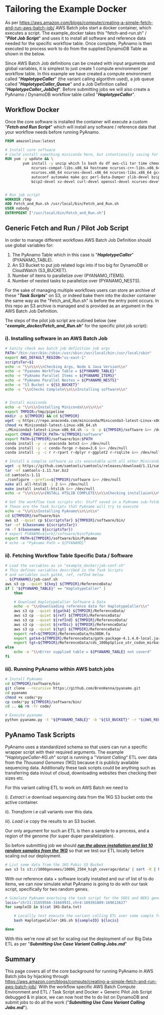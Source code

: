 # Tailoring the Example Docker

As per https://aws.amazon.com/blogs/compute/creating-a-simple-fetch-and-run-aws-batch-job/ AWS Batch jobs start a docker container, which executes a script. The example_docker takes this "fetch-and-run.sh" / "***Pilot Job Script***" and uses it to install all software and reference data needed for the specific workflow table. Once complete, PyAnamo is then executed to process work to do from the supplied DynamoDB Table as shown in the below.

Since AWS Batch Job definitions can be created with input arguments and global variables, it is simplest to just create 1 compute environment per workflow table. In this example we have created a compute environment called "***HaplotypeCaller***" (the variant calling algorithm used), a job queue called "***HaplotypeCaller_Queue***" and a Job Definition called "***HaplotypeCaller_JobDef***". Before submitting jobs we will also create a PyAnamo / DynamoDB workflow table called "***HaplotypeCaller***".



## Workflow Docker 

Once the core software is installed the container will execute a custom "***Fetch and Run Script***" which will install any software / reference data that your workflow needs before running PyAnamo.

```dockerfile
FROM amazonlinux:latest

# Install core software
# Could install something miniconda here, but intentionally saving for the job script
RUN yum -y update && \
        yum install -y unzip which ls bash du df aws-cli tar time chmod \ 
        	ncurses-compat-libs.x86_64 hostname ncurses-c++-libs.x86_64 \ 
        	ncurses.x86_64 ncurses-devel.x86_64 ncurses-libs.x86_64 gcc \ 
        	autoconf automake make gcc perl-Data-Dumper zlib-devel bzip2 \ 
        	bzip2-devel xz-devel curl-devel openssl-devel ncurses-devel java-1.8.0-openjdk wget curl


# Run job script
WORKDIR /tmp
ADD Fetch_and_Run.sh /usr/local/bin/Fetch_and_Run.sh
USER nobody
ENTRYPOINT ["/usr/local/bin/Fetch_and_Run.sh"]
```



## Generic Fetch and Run / Pilot Job Script

In order to manage different workflows AWS Batch Job Definition should use global variables for:

1. The PyAnamo Table which in this case is "***HaplotypeCaller***"  (PYANAMO_TABLE).
2. An S3 Bucket to put job related logs into if too big for DynamoDB or CloudWatch (S3_BUCKET).
3. Number of items to parallelize over (PYANAMO_ITEMS).
4. Number of nested tasks to parallelize over (PYANAMO_NESTS).

For the sake of managing multiple workflows users can store an archive of these "***Task Scripts***" on S3, or indeed bake them into the docker container the same way as the "Fetch_and_Run.sh" is before the entry point occurs. In this repo an S3 archive is managed and is provided as an argument in the AWS Batch Job Definition.

The steps of the pilot job script are outlined below (see "***example_docker/Fetch_and_Run.sh***" for the specific pilot job script):

### **i). Installing software in an AWS Batch Job**

```bash
# Sanity check aws batch job definition job args
PATH="/bin:/usr/bin:/sbin:/usr/sbin:/usr/local/bin:/usr/local/sbin"
export AWS_DEFAULT_REGION="us-east-1"
scriptsTar=$1
echo -e "\\n\\n\\nChecking Args, Node & Java Version\\n"
echo -e "Pyanamo Workflow Table = ${PYANAMO_TABLE}"
echo -e "PyAnamo Parallel Items = ${PYANAMO_ITEMS}"
echo -e "PyAnamo Parallel Nestes = ${PYANAMO_NESTS}"
echo -e "S3 Bucket = ${S3_BUCKET}"
echo -e "\\nChecks Complete\\n\\nInstalling software\\n"


# Install miniconda
echo -e "\\n\\nInstalling Miniconda\\n\\n\\n"
export TMPDIR=/tmp/pipeline
mkdir -p ${TMPDIR} && cd ${TMPDIR}
wget -q https://repo.anaconda.com/miniconda/Miniconda3-latest-Linux-x86_64.sh
chmod +x Miniconda3-latest-Linux-x86_64.sh
./Miniconda3-latest-Linux-x86_64.sh -u -b -p ${TMPDIR}/software &>> /dev/null
export CMAKE_PREFIX_PATH="${TMPDIR}/software"
export PATH=${TMPDIR}/software/bin:$PATH
conda install -y -c anaconda boto3 &>> /dev/null
conda install -y -c conda-forge r-base=3.6 &>> /dev/null
conda install -y -c r r-rpart r-dplyr r-ggplot2 r-rsqlite &>> /dev/null

# Install & complie software so its executable with all other Miniconda software
wget -q https://github.com/samtools/samtools/releases/download/1.11/samtools-1.11.tar.bz2
tar -xf samtools-1.11.tar.bz2
cd samtools-1.11
./configure --prefix=${TMPDIR}/software &>> /dev/null
make all all-htslib -j 2 &>> /dev/null
make install install-htslib &>> /dev/null
echo -e "\\n\\n\\nINSTALL HTSLIB COMPLETE\\n\\nChecking installaion\\n\n"

# Get the workflow task scripts etc: Stuff saved in a PyAnamo sub-folder
# These are the Task Scripts that PyAnamo will try to execute
echo -e "\\n\\nInstalling PyAnamo\\n\\n\\n"
cd ${TMPDIR}/software/bin
aws s3 --quiet cp ${scriptsTar} ${TMPDIR}/software/bin/
tar -xf $(basename ${scriptsTar})
rm -f $(basename ${scriptsTar})
# export PYANAMO=${wrk}/software/bin/PyAnamo
export PATH=${TMPDIR}/software/bin/PyAnamo
# echo -e "PyAnamo Path = ${PYANAMO}"
```



### **ii). Fetching Workflow Table Specific Data / Software**

```bash
# Load the variables as in "example_docker/job-conf.sh"
# This defines variables described in the Task Scripts
# and variables such gatk4, ref, refInd below
. ${PYANAMO}/job-conf.sh
aws s3 cp --quiet ${key} ${TMPDIR}/ReferenceData/
if [ "${PYANAMO_TABLE}" == "HaplotypeCaller" ]
	then

	# Download HaplotypeCaller Software & Data
	echo -e "\\nDownloading reference data for HaplotypeCaller\\n"
	aws s3 cp --quiet ${gatk4} ${TMPDIR}/ReferenceData/
	aws s3 cp --quiet ${ref} ${TMPDIR}/ReferenceData/
	aws s3 cp --quiet ${refInd} ${TMPDIR}/ReferenceData/
	aws s3 cp --quiet ${refDic} ${TMPDIR}/ReferenceData/
	aws s3 cp --quiet ${tgt} ${TMPDIR}/ReferenceData/
	export ref=${TMPDIR}/ReferenceData/hs38DH.fa
	export gatk4=${TMPDIR}/ReferenceData/gatk-package-4.1.4.0-local.jar
	export tgt=${TMPDIR}/ReferenceData/cds_100bpSplice_utr_codon_mirbase.bed
else
	echo -e "\\nError supplied table = ${PYANAMO_TABLE} not coverd"
fi
```

### iii). Running PyAnamo within AWS batch jobs

```bash
# Install PyAnamo
cd ${TMPDIR}/software/bin
git clone --recursive https://github.com/BrenKenna/pyanamo.git
cd pyanamo
chmod +x code/*py
cp code/*py ${TMPDIR}/software/bin/
cd .. && rm -fr code/

# Execute pyanamo
python pyanamo.py -t "${PYANAMO_TABLE}" -b "${S3_BUCKET}" -r "${AWS_REGION}"
```



## PyAnamo Task Scripts

PyAnamo uses a standardized schema so that users can run a specific wrapper script with their required arguments. The example "*HaplotypeCaller-KG.sh*" script is running a "*Variant Calling*" ETL over data from the *Thousand Genomes* (1KG) because it is publicly available sequencing data. Additionally these task scripts could be anything such as transferring data in/out of cloud, downloading websites then checking their sizes etc.

For this variant calling ETL to work on AWS Batch we need to 

i). *Extract* i.e download sequencing data from the 1KG S3 bucket onto the active container.

ii). *Transform* i.e call variants over this data.

iii). *Load* i.e copy the results to an S3 bucket.

Our only argument for such an ETL is then a sample to a process, and a region of the genome (for super duper parallelization).

So before submitting job we should **<u>*run the above installation and list 10 random samples from the 1KG*</u>** so that we test our ETL locally before scaling out our deployment.

```bash
# List some data from the 1KG Pubic S3 Bucket
aws s3 ls s3://1000genomes/1000G_2504_high_coverage/data/ | sort -R | head | sed 's/\///g' | awk '{print $NF}' > 1KG-Data.txt
```

With our reference data + software locally installed and our of list of to do items, we can now simulate what PyAnamo is going to do with our task script, specifically for two random genes.

```bash
# Simulate PyAnamo exectuing the task script for the SOD1 and NEK1 genes
locis="chr21:31659566-31669931,chr4:169391809-169613627"
for sampleID in $(cat 1KG-Data.txt)

	# Locallly test execute the variant calling ETL over some sample from the 1KG bucket
	bash HaplotypeCaller-1KG.sh ${sampleID} ${locis}

done
```

With this we're now all set for scaling out the deployment of our Big Data ETL as per "***Submitting Use Case Variant Calling Jobs.md***"

## Summary

This page covers all of the core background for running PyAnamo in AWS Batch jobs by hijacking through https://aws.amazon.com/blogs/compute/creating-a-simple-fetch-and-run-aws-batch-job/. With the workflow specific AWS Batch Compute Environment and ETL / Task Script and Docker + Generic Pilot Job Script debugged & in place, we can now host the to do list on DynamoDB and submit jobs to do all the work ("***Submitting Use Case Variant Calling Jobs.md***").
